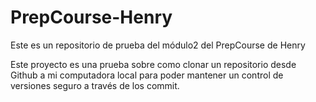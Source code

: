 # PrepCourse-Henry
Este es un repositorio de prueba del módulo2 del PrepCourse de Henry


Este proyecto es una prueba sobre como clonar un repositorio desde Github a mi computadora local para poder mantener un control de versiones seguro a través de los commit. 
